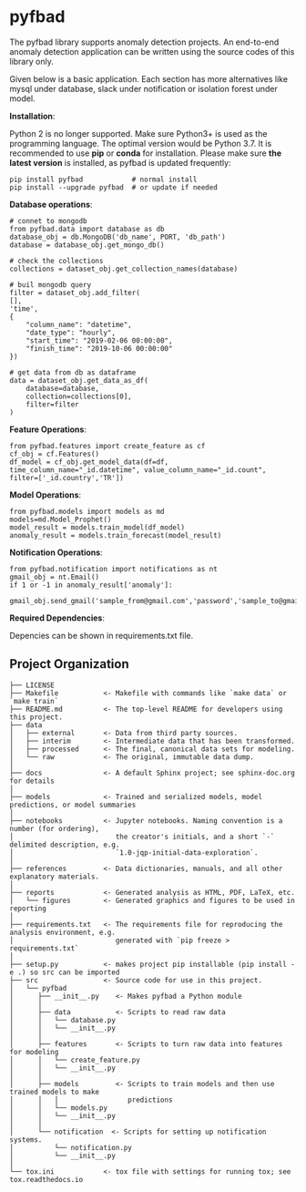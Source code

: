 pyfbad
==============================

The pyfbad library supports anomaly detection projects. An end-to-end anomaly detection application can be written using the source codes of this library only.

Given below is a basic application. Each section has more alternatives like mysql under database, slack under notification or isolation forest under model.

**Installation**:

Python 2 is no longer supported. Make sure Python3+ is used as the programming language. The optimal version would be Python 3.7. It is recommended to use **pip** or **conda** for installation. Please make sure
**the latest version** is installed, as pyfbad is updated frequently:

    pip install pyfbad            # normal install
    pip install --upgrade pyfbad  # or update if needed

**Database operations**:

    # connet to mongodb
    from pyfbad.data import database as db
    database_obj = db.MongoDB('db_name', PORT, 'db_path')
    database = database_obj.get_mongo_db()

    # check the collections
    collections = dataset_obj.get_collection_names(database)

    # buil mongodb query
    filter = dataset_obj.add_filter(
    [],
    'time',
    {
        "column_name": "datetime",
        "date_type": "hourly",
        "start_time": "2019-02-06 00:00:00",
        "finish_time": "2019-10-06 00:00:00"
    })

    # get data from db as dataframe
    data = dataset_obj.get_data_as_df(
        database=database,
        collection=collections[0],
        filter=filter
    )

**Feature Operations**:

    from pyfbad.features import create_feature as cf
    cf_obj = cf.Features()
    df_model = cf_obj.get_model_data(df=df, time_column_name="_id.datetime", value_column_name="_id.count", filter=['_id.country','TR'])

**Model Operations**:

    from pyfbad.models import models as md
    models=md.Model_Prophet()
    model_result = models.train_model(df_model)
    anomaly_result = models.train_forecast(model_result)

**Notification Operations**:

    from pyfbad.notification import notifications as nt
    gmail_obj = nt.Email()
    if 1 or -1 in anomaly_result['anomaly']:
        gmail_obj.send_gmail('sample_from@gmail.com','password','sample_to@gmail.com')

**Required Dependencies**:

Depencies can be shown in requirements.txt file.


Project Organization
------------

    ├── LICENSE
    ├── Makefile           <- Makefile with commands like `make data` or `make train`
    ├── README.md          <- The top-level README for developers using this project.
    ├── data
    │   ├── external       <- Data from third party sources.
    │   ├── interim        <- Intermediate data that has been transformed.
    │   ├── processed      <- The final, canonical data sets for modeling.
    │   └── raw            <- The original, immutable data dump.
    │
    ├── docs               <- A default Sphinx project; see sphinx-doc.org for details
    │
    ├── models             <- Trained and serialized models, model predictions, or model summaries
    │
    ├── notebooks          <- Jupyter notebooks. Naming convention is a number (for ordering),
    │                         the creator's initials, and a short `-` delimited description, e.g.
    │                         `1.0-jqp-initial-data-exploration`.
    │
    ├── references         <- Data dictionaries, manuals, and all other explanatory materials.
    │
    ├── reports            <- Generated analysis as HTML, PDF, LaTeX, etc.
    │   └── figures        <- Generated graphics and figures to be used in reporting
    │
    ├── requirements.txt   <- The requirements file for reproducing the analysis environment, e.g.
    │                         generated with `pip freeze > requirements.txt`
    │
    ├── setup.py           <- makes project pip installable (pip install -e .) so src can be imported
    ├── src                <- Source code for use in this project.
    │   └── pyfbad
    │      ├── __init__.py    <- Makes pyfbad a Python module
    │      │
    │      ├── data           <- Scripts to read raw data
    │      │   └── database.py
    │      │   └── __init__.py
    │      │
    │      ├── features       <- Scripts to turn raw data into features for modeling
    │      │   └── create_feature.py
    │      │   └── __init__.py
    │      │
    │      ├── models         <- Scripts to train models and then use trained models to make
    │      │   │                 predictions
    │      │   └── models.py
    │      │   └── __init__.py
    │      │
    │      └── notification  <- Scripts for setting up notification systems.
    │          └── notification.py
    │          └── __init__.py
    │
    └── tox.ini            <- tox file with settings for running tox; see tox.readthedocs.io

